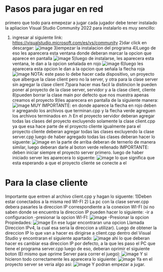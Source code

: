 # Pasos para jugar en red
primero que todo para emepezar a jugar cada jugador debe tener instalado la apliacion Visual Studio Community 2022
para instalarlo es muy sencillo:
1) ingresar al siguiente link: https://visualstudio.microsoft.com/es/vs/community
2)dar click en descargar: ![image](https://github.com/user-attachments/assets/93ce4549-872b-4b58-954d-2ef5dfe1ba91)
3)empezar la instalacion del programa
4)Luego de eso les aparecera esta ventana donde deberan marcar la opcion que aparece en pantalla ![image](https://github.com/user-attachments/assets/6fccc40d-0797-44d3-a506-cc0054bef189)
5)luego de instalarse, les aparecera esta ventana, le dan a la opcion señalada en rojo ![image](https://github.com/user-attachments/assets/f1bdfb1b-5769-40da-a8b6-f7a590fde863)
6)luego les aparecera esta opcion le dan a la opcion que señala la flecha roja ![image](https://github.com/user-attachments/assets/fefd9790-acec-4553-b70e-67ea6188f083)
NOTA: este paso lo debe hacer cada dispositivo, un proyecto que albergue la clase client pero no la server, y otra para la clase server sin agregar la clase client
7)para hacer mas facil la distincion le pueden poner al proyecto de la clase server, servidor y a la clase client, cliente
8)pueden borrar la clase main por defecto que nos muestra apenas creamos el proyecto
9)les aparecera en pantalla de la siguiente manera:![image](https://github.com/user-attachments/assets/c11f8455-01a9-4df0-a446-31423118fc84)
MUY IMPORTANTE: en donde aparece la flecha en rojo deben ir agregando los archivos que terminan.cpp y la flecha verde agreguen los archivos terminados en .h
 En el proyecto servidor deberan agregar todas las clases del proyecto excluyendo solamente la clase client.cpp ya que esa hace parte de el proyecto cliente
igualmente para el proyecto cliente deberan agregar todas las clases excluyendo la clase server.cpp
luego de haber agregado todas las clases deberan hacer lo siguente: ![image](https://github.com/user-attachments/assets/2184a3cd-f5d2-4769-9e26-ea8661a95605)
en la parte de arriba deberan de ternerlo de manera similar, luego deberan darle al boton verde rellenado
IMPORTANTE: deben iniciar siempre el proyecto server primero.
luego de haber iniciado server les aparecera lo siguente: ![image](https://github.com/user-attachments/assets/1f9bb103-fa6c-4643-82ea-4736944d1216)
lo que significa que esta esperando a que el proyecto cliente se conecte a el
# Para la clase cliente
Importante que entren al archivo client.cpp y hagan lo siguente:
1)Deben estar conectados a la misma red WI-FI
2) La pc con la clase server.cpp debera pasarles la direccion IP correspondiente a la conexion WI-FI
(si no saben donde se encuentra la direccion IP pueden hacer lo siguiente:
-ir a configuracion
-presionar la opcion WI-FI: ![image](https://github.com/user-attachments/assets/814196c1-780a-4be1-91d0-6fcaa30ba654)
-Presionar la opcion Propiedades: ![image](https://github.com/user-attachments/assets/5b5ff1f2-2ebd-4f6f-8f77-7a2b0db39823)
En ese lugar encontraran una opcion Llamada Direccion IPv4, la cual esa seria la direccion a utilizar).
Luego de obtener la direccion IP lo que van a hacer es dirigirse a client.cpp dentro del Visual Studio y encontraran el siguiente apartado: ![image](https://github.com/user-attachments/assets/416eb9db-ee82-4360-85fa-5ab471ba39c5)
ahi lo que deberan hacer es cambiar esa direccion IP por defecto, a la que les paso el PC que tiene el programa server.cpp
luego de eso, deberan oprimir el siguiente boton (El mismo que oprime Server para correr el juego): ![image](https://github.com/user-attachments/assets/8b8fb5e8-c452-45b4-8084-b9f948640278)
Y si hicieron todo correctamente les aparecera lo siguiente: ![image](https://github.com/user-attachments/assets/96a8df20-f6e3-48ae-9eaf-06ad2b8e66af)
Ya en el proyecto server se veria algo asi: ![image](https://github.com/user-attachments/assets/df84856c-966d-4753-8c68-add85e57c206)
Y podran empezar a jugar.
